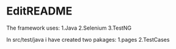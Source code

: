 # EditREADME
The framework uses:
1.Java
2.Selenium
3.TestNG

In src/test/java i have created two pakages:
1.pages
2.TestCases




